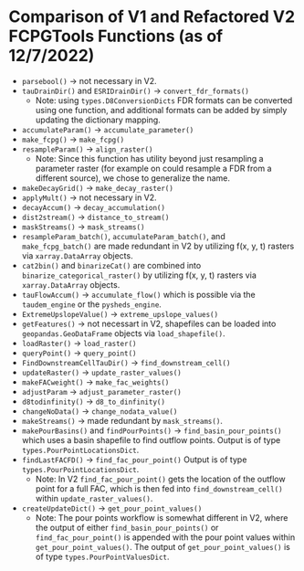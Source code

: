 Comparison of V1 and Refactored V2 FCPGTools Functions (as of 12/7/2022)
========================================================================
* `parsebool()` -> not necessary in V2.
* `tauDrainDir()` and `ESRIDrainDir()` -> `convert_fdr_formats()`
    * Note: using `types.D8ConversionDicts` FDR formats can be converted using one function, and additional formats can be added by simply updating the dictionary mapping.
* `accumulateParam()` -> `accumulate_parameter()`
*  `make_fcpg()` -> `make_fcpg()`
* `resampleParam()` -> `align_raster()`
    * Note: Since this function has utility beyond just resampling a parameter raster (for example on could resample a FDR from a different source), we chose to generalize the name.
* `makeDecayGrid()` -> `make_decay_raster()`
* `applyMult()` -> not necessary in V2.
* `decayAccum()` -> `decay_accumulation()`
* `dist2stream()` -> `distance_to_stream()`
* `maskStreams()` -> `mask_streams()`
*  `resampleParam_batch()`, `accumulateParam_batch()`, and `make_fcpg_batch()` are made redundant in V2 by utilizing f(x, y, t) rasters via `xarray.DataArray` objects.
* `cat2bin()` and `binarizeCat()` are combined into `binarize_categorical_raster()` by utilizing f(x, y, t) rasters via `xarray.DataArray` objects.
* `tauFlowAccum()` -> `accumulate_flow()` which is possible via the `taudem_engine` or the `pysheds_engine`.
* `ExtremeUpslopeValue()` -> `extreme_upslope_values()`
* `getFeatures()` -> not necessart in V2, shapefiles can be loaded into `geopandas.GeoDataFrame` objects via `load_shapefile()`.
* `loadRaster()` -> `load_raster()`
* `queryPoint()` -> `query_point()`
* `FindDownstreamCellTauDir()` -> `find_downstream_cell()`
* `updateRaster()` -> `update_raster_values()`
* `makeFACweight()` -> `make_fac_weights()`
* `adjustParam` -> `adjust_parameter_raster()`
* `d8todinfinity()` -> `d8_to_dinfinity()`
* `changeNoData()` -> `change_nodata_value()`
* `makeStreams()` -> made redundant by `mask_streams()`.
* `makePourBasins()` and `findPourPoints()` -> `find_basin_pour_points()` which uses a basin shapefile to find outflow points. Output is of type `types.PourPointLocationsDict`.
* `findLastFACFD()` -> `find_fac_pour_point()` Output is of type `types.PourPointLocationsDict`.
    * Note: In V2 `find_fac_pour_point()` gets the location of the outflow point for a full FAC, which is then fed into `find_downstream_cell()` within `update_raster_values()`. 
* `createUpdateDict()` -> `get_pour_point_values()`
    * Note: The pour points workflow is somewhat different in V2, where the output of either `find_basin_pour_points()` or `find_fac_pour_point()` is appended with the pour point values within `get_pour_point_values()`. The output of `get_pour_point_values()` is of type `types.PourPointValuesDict`.